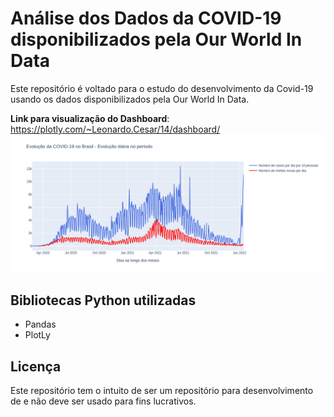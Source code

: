 # Análise dos Dados da COVID-19 disponibilizados pela Our World In Data

Este repositório é voltado para o estudo do desenvolvimento da Covid-19 usando
os dados disponibilizados pela Our World In Data.

**Link para visualização do Dashboard**: https://plotly.com/~Leonardo.Cesar/14/dashboard/
![Evolução diária relacionada à Covid](https://raw.githubusercontent.com/coderleonardo/DA-Analise_dos_Dados_COVID-19/main/newplot.png)

## Bibliotecas Python  utilizadas

* Pandas
* PlotLy

## Licença

Este repositório tem o intuito de ser um repositório para desenvolvimento de
e não deve ser usado para fins lucrativos.
